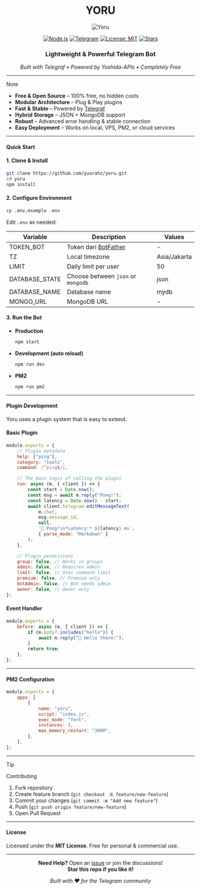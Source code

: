 <div align="center">
    <h1>YORU</h1>
    <img
        src="https://files.catbox.moe/obrip8.jpg"
        alt="Yoru"
    />
</div>

<div align="center">

[![Node.js](https://img.shields.io/badge/Node.js-%3E%3D16-green?style=for-the-badge&logo=node.js)](https://nodejs.org)
[![Telegram](https://img.shields.io/badge/Telegram-Bot-blue?style=for-the-badge&logo=telegram)](https://t.me/BotFather)
[![License: MIT](https://img.shields.io/badge/License-MIT-yellow.svg?style=for-the-badge)](LICENSE)
[![Stars](https://img.shields.io/github/stars/yuurahz/yoru?style=for-the-badge)](https://github.com/yuurahz/yoru/stargazers)

<h3>Lightweight & Powerful Telegram Bot</h3>
<p><em>Built with Telegraf • Powered by Yoshida-APIs • Completely Free</em></p>

</div>

---

> [!NOTE]
- **Free & Open Source** – 100% free, no hidden costs
- **Modular Architecture** – Plug & Play plugins
- **Fast & Stable** – Powered by [Telegraf](https://telegraf.js.org/)
- **Hybrid Storage** – JSON + MongoDB support
- **Robust** – Advanced error handling & stable connection
- **Easy Deployment** – Works on local, VPS, PM2, or cloud services

---

#### Quick Start

#### 1. Clone & Install

```bash
git clone https://github.com/yuurahz/yoru.git
cd yoru
npm install
```

#### 2. Configure Environment

```bash
cp .env.example .env
```

Edit `.env` as needed:

| Variable       | Description                                    | Values       |
| -------------- | ---------------------------------------------- | ------------ |
| TOKEN_BOT      | Token dari [BotFather](https://t.me/BotFather) | -            |
| TZ             | Local timezone                                 | Asia/Jakarta |
| LIMIT          | Daily limit per user                           | 50           |
| DATABASE_STATE | Choose between `json` or `mongodb`             | json         |
| DATABASE_NAME  | Database name                                  | mydb         |
| MONGO_URL      | MongoDB URL                                    | -            |

#### 3. Run the Bot

- **Production**
    ```bash
    npm start
    ```
- **Development (auto reload)**
    ```bash
    npm run dev
    ```
- **PM2**
    ```bash
    npm run pm2
    ```

---

#### Plugin Development

Yoru uses a plugin system that is easy to extend.

#### Basic Plugin

```js
module.exports = {
	// Plugin metadata
	help: ["ping"],
	category: "tools",
	command: /^ping$/i,

	// The main logic of calling the plugin
	run: async (m, { client }) => {
		const start = Date.now();
		const msg = await m.reply("Pong!");
		const latency = Date.now() - start;
		await client.telegram.editMessageText(
			m.chat,
			msg.message_id,
			null,
			`🏓 Pong!\n*Latency:* ${latency} ms`,
			{ parse_mode: "Markdown" }
		);
	},

	// Plugin permissions
	group: false, // Works in groups
	admin: false, // Requires admin
	limit: false, // Uses command limit
	premium: false, // Premium only
	botAdmin: false, // Bot needs admin
	owner: false, // Owner only
};
```

#### Event Handler

```js
module.exports = {
	before: async (m, { client }) => {
		if (m.body?.includes("hello")) {
			await m.reply("👋 Hello there!");
		}
		return true;
	},
};
```

---

#### PM2 Configuration

```js
module.exports = {
	apps: [
		{
			name: "yoru",
			script: "index.js",
			exec_mode: "fork",
			instances: 1,
			max_memory_restart: "300M",
		},
	],
};
```

---

> [!TIP]
> Contributing
1. Fork repository
2. Create feature branch (`git checkout -b feature/new-feature`)
3. Commit your changes (`git commit -m "Add new feature"`)
4. Push (`git push origin feature/new-feature`)
5. Open Pull Request

---

#### License

Licensed under the **MIT License**. Free for personal & commercial use.

---

<div align="center">

**Need Help?** Open an [issue](https://github.com/yuurahz/yoru/issues) or join the discussions!  
**Star this repo if you like it!**

_Built with ❤️ for the Telegram community_

</div>
